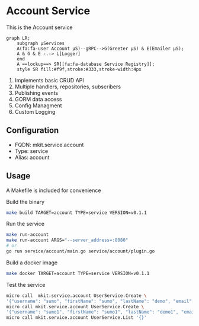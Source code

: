 # Account Service

This is the Account service


```mermaid
graph LR;
    subgraph µServices
    A(fa:fa-user Account µS)--gRPC-->G(Greeter µS) & E(Emailer µS);
    A & G & E -.-> L[Logger]
    end
    A ==lockup==> SR[[fa:fa-database Service Registry]];
    style SR fill:#f9f,stroke:#333,stroke-width:4px
```

1. Implements basic CRUD API
2. Multiple handlers, repositories, subscribers
3. Publishing events
4. GORM data access
5. Config Managment
6. Custom Logging

## Configuration

- FQDN: mkit.service.account
- Type: service
- Alias: account

## Usage

A Makefile is included for convenience

Build the binary

```bash
make build TARGET=account TYPE=service VERSION=v0.1.1
```

Run the service

```bash
make run-account
make run-account ARGS="--server_address=:8080"
# or
go run service/account/main.go service/account/plugin.go
```

Build a docker image

```bash
make docker TARGET=account TYPE=service VERSION=v0.1.1
```

Test the service

```bash
micro call  mkit.service.account UserService.Create \
'{"username": "sumo", "firstName": "sumo", "lastName": "demo", "email": "sumo@demo.com"}'
micro call mkit.service.account UserService.Create \
'{"username": "sumo1", "firstName": "sumo1", "lastName": "demo1", "email": "sumo1@demo.com"}'
micro call mkit.service.account UserService.List '{}'
```
